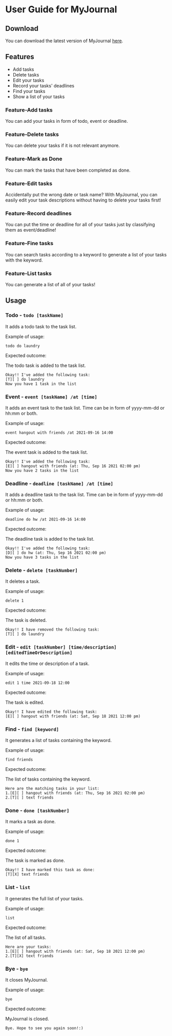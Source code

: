 # User Guide for MyJournal

## Download

You can download the latest version of MyJournal [here](https://github.com/felissaf/ip/releases/tag/A-Jar).

## Features 
* Add tasks
* Delete tasks
* Edit your tasks
* Record your tasks' deadlines
* Find your tasks
* Show a list of your tasks

### Feature-Add tasks

You can add your tasks in form of todo, event or deadline.

### Feature-Delete tasks

You can delete your tasks if it is not relevant anymore.

### Feature-Mark as Done

You can mark the tasks that have been completed as done.

### Feature-Edit tasks

Accidentally put the wrong date or task name? With MyJournal, 
you can easily edit your task descriptions without having to delete your tasks first! 

### Feature-Record deadlines

You can put the time or deadline for all of your tasks just by classifying them as event/deadline!

### Feature-Fine tasks

You can search tasks according to a keyword to generate a list of your tasks with the keyword.

### Feature-List tasks

You can generate a list of all of your tasks!

## Usage

### Todo - `todo [taskName]`

It adds a todo task to the task list.

Example of usage: 

`todo do laundry`

Expected outcome:

The todo task is added to the task list.

```
Okay!! I've added the following task:
[T][ ] do laundry
Now you have 1 task in the list
```

### Event - `event [taskName] /at [time]`

It adds an event task to the task list. Time can be in form of yyyy-mm-dd or hh:mm or both.

Example of usage:

`event hangout with friends /at 2021-09-16 14:00`

Expected outcome:

The event task is added to the task list.

```
Okay!! I've added the following task:
[E][ ] hangout with friends (at: Thu, Sep 16 2021 02:00 pm)
Now you have 2 tasks in the list
```

### Deadline - `deadline [taskName] /at [time]`

It adds a deadline task to the task list. Time can be in form of yyyy-mm-dd or hh:mm or both.

Example of usage:

`deadline do hw /at 2021-09-16 14:00`

Expected outcome:

The deadline task is added to the task list.

```
Okay!! I've added the following task:
[D][ ] do hw (at: Thu, Sep 16 2021 02:00 pm)
Now you have 3 tasks in the list
```

### Delete - `delete [taskNumber]`

It deletes a task.

Example of usage:

`delete 1`

Expected outcome:

The task is deleted.

```
Okay!! I have removed the following task:
[T][ ] do laundry
```

### Edit - `edit [taskNumber] [time/description] [editedTimeOrDescription]`

It edits the time or description of a task.

Example of usage:

`edit 1 time 2021-09-18 12:00`

Expected outcome:

The task is edited.

```
Okay!! I have edited the following task:
[E][ ] hangout with friends (at: Sat, Sep 18 2021 12:00 pm)
```

### Find - `find [keyword]`

It generates a list of tasks containing the keyword.

Example of usage:

`find friends`

Expected outcome:

The list of tasks containing the keyword.

```
Here are the matching tasks in your list:
1.[E][ ] hangout with friends (at: Thu, Sep 16 2021 02:00 pm)
2.[T][ ] text friends
```

### Done - `done [taskNumber]`

It marks a task as done.

Example of usage:

`done 1`

Expected outcome:

The task is marked as done.

```
Okay!! I have marked this task as done:
[T][X] text friends
```

### List - `list`

It generates the full list of your tasks.

Example of usage:

`list`

Expected outcome:

The list of all tasks.

```
Here are your tasks:
1.[E][ ] hangout with friends (at: Sat, Sep 18 2021 12:00 pm)
2.[T][X] text friends
```

### Bye - `bye`

It closes MyJournal.

Example of usage:

`bye`

Expected outcome:

MyJournal is closed.

```
Bye. Hope to see you again soon!:)
```